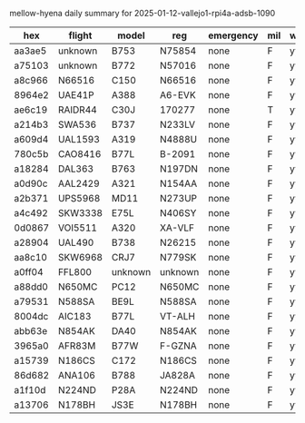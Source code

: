 mellow-hyena daily summary for 2025-01-12-vallejo1-rpi4a-adsb-1090

|hex|flight|model|reg|emergency|mil|weirdo|
|--|--|--|--|--|--|--|
|aa3ae5|unknown|B753|N75854|none|F|yyy|
|a75103|unknown|B772|N57016|none|F|yyy|
|a8c966|N66516|C150|N66516|none|F|yyy|
|8964e2|UAE41P|A388|A6-EVK|none|F|yyy|
|ae6c19|RAIDR44|C30J|170277|none|T|yyy|
|a214b3|SWA536|B737|N233LV|none|F|yyy|
|a609d4|UAL1593|A319|N4888U|none|F|yyy|
|780c5b|CAO8416|B77L|B-2091|none|F|yyy|
|a18284|DAL363|B763|N197DN|none|F|yyy|
|a0d90c|AAL2429|A321|N154AA|none|F|yyy|
|a2b371|UPS5968|MD11|N273UP|none|F|yyy|
|a4c492|SKW3338|E75L|N406SY|none|F|yyy|
|0d0867|VOI5511|A320|XA-VLF|none|F|yyy|
|a28904|UAL490|B738|N26215|none|F|yyy|
|aa8c10|SKW6968|CRJ7|N779SK|none|F|yyy|
|a0ff04|FFL800|unknown|unknown|none|F|yyy|
|a88dd0|N650MC|PC12|N650MC|none|F|yyy|
|a79531|N588SA|BE9L|N588SA|none|F|yyy|
|8004dc|AIC183|B77L|VT-ALH|none|F|yyy|
|abb63e|N854AK|DA40|N854AK|none|F|yyy|
|3965a0|AFR83M|B77W|F-GZNA|none|F|yyy|
|a15739|N186CS|C172|N186CS|none|F|yyy|
|86d682|ANA106|B788|JA828A|none|F|yyy|
|a1f10d|N224ND|P28A|N224ND|none|F|yyy|
|a13706|N178BH|JS3E|N178BH|none|F|yyy|
